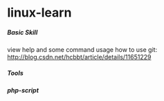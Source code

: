 # linux-learn
##### Basic Skill
view help and some command usage
how to use git: http://blog.csdn.net/hcbbt/article/details/11651229
##### Tools

##### php-script

